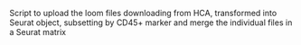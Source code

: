 Script to upload the loom files downloading from HCA, transformed into Seurat object, subsetting by CD45+ marker and merge the individual files in a Seurat matrix
